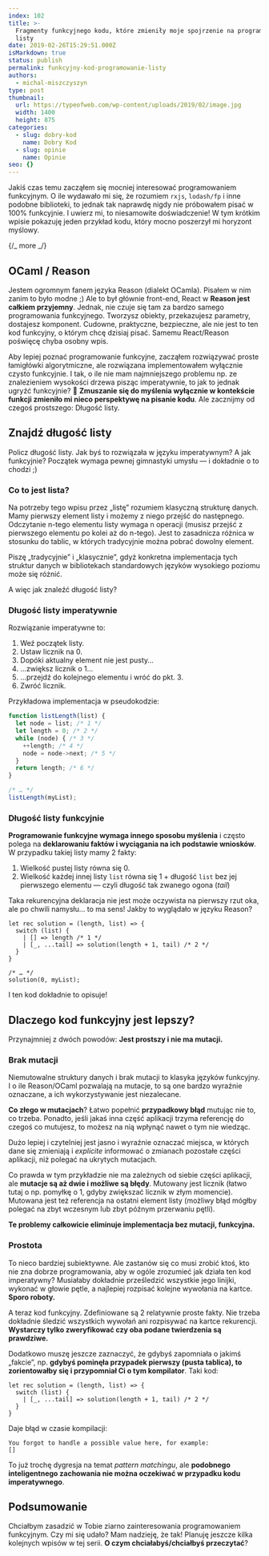 ```yaml
---
index: 102
title: >-
  Fragmenty funkcyjnego kodu, które zmieniły moje spojrzenie na programowanie —
  listy
date: 2019-02-26T15:29:51.000Z
isMarkdown: true
status: publish
permalink: funkcyjny-kod-programowanie-listy
authors:
  - michal-miszczyszyn
type: post
thumbnail:
  url: https://typeofweb.com/wp-content/uploads/2019/02/image.jpg
  width: 1400
  height: 875
categories:
  - slug: dobry-kod
    name: Dobry Kod
  - slug: opinie
    name: Opinie
seo: {}
---
```


Jakiś czas temu zacząłem się mocniej interesować programowaniem funkcyjnym. O ile wydawało mi się, że rozumiem `rxjs`, `lodash/fp` i inne podobne biblioteki, to jednak tak naprawdę nigdy nie próbowałem pisać w 100% funkcyjnie. I uwierz mi, to niesamowite doświadczenie! W tym krótkim wpisie pokazuję jeden przykład kodu, który mocno poszerzył mi horyzont myślowy.

{/_ more _/}

## OCaml / Reason

Jestem ogromnym fanem języka Reason (dialekt OCamla). Pisałem w nim zanim to było modne ;) Ale to był głównie front-end, React w **Reason jest całkiem przyjemny**. Jednak, nie czuje się tam za bardzo samego programowania funkcyjnego. Tworzysz obiekty, przekazujesz parametry, dostajesz komponent. Cudowne, praktyczne, bezpieczne, ale nie jest to ten kod funkcyjny, o którym chcę dzisiaj pisać. Samemu React/Reason poświęcę chyba osobny wpis.

Aby lepiej poznać programowanie funkcyjne, zacząłem rozwiązywać proste łamigłówki algorytmiczne, ale rozwiązana implementowałem wyłącznie czysto funkcyjnie. I tak, o ile nie mam najmniejszego problemu np. ze znalezieniem wysokości drzewa pisząc imperatywnie, to jak to jednak ugryźć funkcyjnie? 🤔 **Zmuszanie się do myślenia wyłącznie w kontekście funkcji zmieniło mi nieco perspektywę na pisanie kodu**. Ale zacznijmy od czegoś prostszego: Długość listy.

## Znajdź długość listy

Policz długość listy. Jak byś to rozwiązała w języku imperatywnym? A jak funkcyjnie? Początek wymaga pewnej gimnastyki umysłu — i dokładnie o to chodzi ;)

### Co to jest lista?

Na potrzeby tego wpisu przez „listę” rozumiem klasyczną strukturę danych. Mamy pierwszy element listy i możemy z niego przejść do następnego. Odczytanie n-tego elementu listy wymaga n operacji (musisz przejść z pierwszego elementu po kolei aż do n-tego). Jest to zasadnicza różnica w stosunku do tablic, w których tradycyjnie można pobrać dowolny element.

Piszę „tradycyjnie” i „klasycznie”, gdyż konkretna implementacja tych struktur danych w bibliotekach standardowych języków wysokiego poziomu może się różnić.

A więc jak znaleźć długość listy?

### Długość listy imperatywnie

Rozwiązanie imperatywne to:

1. Weź początek listy.
2. Ustaw licznik na 0.
3. Dopóki aktualny element nie jest pusty…
4. …zwiększ licznik o 1…
5. …przejdź do kolejnego elementu i wróć do pkt. 3.
6. Zwróć licznik.

Przykładowa implementacja w pseudokodzie:

```javascript
function listLength(list) {
  let node = list; /* 1 */
  let length = 0; /* 2 */
  while (node) { /* 3 */
    ++length; /* 4 */
    node = node->next; /* 5 */
  }
  return length; /* 6 */
}

/* … */
listLength(myList);
```

### Długość listy funkcyjnie

**Programowanie funkcyjne wymaga innego sposobu myślenia** i często polega na **deklarowaniu faktów i wyciągania na ich podstawie wniosków**. W przypadku takiej listy mamy 2 fakty:

1. Wielkość pustej listy równa się 0.
2. Wielkość każdej innej listy `list` równa się 1 + długość `list` bez jej pierwszego elementu — czyli długość tak zwanego ogona (_tail_)

Taka rekurencyjna deklaracja nie jest może oczywista na pierwszy rzut oka, ale po chwili namysłu… to ma sens! Jakby to wyglądało w języku Reason?

```reason
let rec solution = (length, list) => {
  switch (list) {
    | [] => length /* 1 */
    | [_, ...tail] => solution(length + 1, tail) /* 2 */
  }
}

/* … */
solution(0, myList);
```

I ten kod dokładnie to opisuje!

## Dlaczego kod funkcyjny jest lepszy?

Przynajmniej z dwóch powodów: **Jest prostszy i nie ma mutacji.**

### Brak mutacji

Niemutowalne struktury danych i brak mutacji to klasyka języków funkcyjny. I o ile Reason/OCaml pozwalają na mutacje, to są one bardzo wyraźnie oznaczane, a ich wykorzystywanie jest niezalecane.

**Co złego w mutacjach**? Łatwo popełnić **przypadkowy błąd** mutując nie to, co trzeba. Ponadto, jeśli jakaś inna część aplikacji trzyma referencję do czegoś co mutujesz, to możesz na nią wpłynąć nawet o tym nie wiedząc.

Dużo lepiej i czytelniej jest jasno i wyraźnie oznaczać miejsca, w których dane się zmieniają i _explicite_ informować o zmianach pozostałe części aplikacji, niż polegać na ukrytych mutacjach.

Co prawda w tym przykładzie nie ma zależnych od siebie części aplikacji, ale **mutacje są aż dwie i możliwe są błędy**. Mutowany jest licznik (łatwo tutaj o np. pomyłkę o 1, gdyby zwiększać licznik w złym momencie). Mutowana jest też referencja na ostatni element listy (możliwy błąd mógłby polegać na zbyt wczesnym lub zbyt późnym przerwaniu pętli).

**Te problemy całkowicie eliminuje implementacja bez mutacji, funkcyjna.**

### Prostota

To nieco bardziej subiektywne. Ale zastanów się co musi zrobić ktoś, kto nie zna dobrze programowania, aby w ogóle zrozumieć jak działa ten kod imperatywny? Musiałaby dokładnie prześledzić wszystkie jego linijki, wykonać w głowie pętle, a najlepiej rozpisać kolejne wywołania na kartce. **Sporo roboty.**

A teraz kod funkcyjny. Zdefiniowane są 2 relatywnie proste fakty. Nie trzeba dokładnie śledzić wszystkich wywołań ani rozpisywać na kartce rekurencji. **Wystarczy tylko zweryfikować czy oba podane twierdzenia są prawdziwe.**

Dodatkowo muszę jeszcze zaznaczyć, że gdybyś zapomniała o jakimś „fakcie”, np. **gdybyś pominęła przypadek pierwszy (pusta tablica), to zorientowałby się i przypomniał Ci o tym kompilator**. Taki kod:

```reason
let rec solution = (length, list) => {
  switch (list) {
    | [_, ...tail] => solution(length + 1, tail) /* 2 */
  }
}
```

Daje błąd w czasie kompilacji:

```
You forgot to handle a possible value here, for example:
[]
```

To już trochę dygresja na temat _pattern matchingu_, ale **podobnego inteligentnego zachowania nie można oczekiwać w przypadku kodu imperatywnego**.

## Podsumowanie

Chciałbym zasadzić w Tobie ziarno zainteresowania programowaniem funkcyjnym. Czy mi się udało? Mam nadzieję, że tak! Planuję jeszcze kilka kolejnych wpisów w tej serii. **O czym chciałabyś/chciałbyś przeczytać**?
